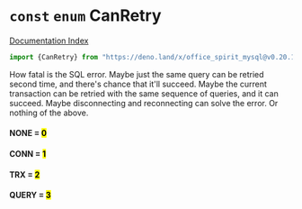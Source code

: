 # `const` `enum` CanRetry

[Documentation Index](../README.md)

```ts
import {CanRetry} from "https://deno.land/x/office_spirit_mysql@v0.20.1/mod.ts"
```

How fatal is the SQL error. Maybe just the same query can be retried second time, and there's chance that it'll succeed.
Maybe the current transaction can be retried with the same sequence of queries, and it can succeed.
Maybe disconnecting and reconnecting can solve the error.
Or nothing of the above.

#### NONE = <mark>0</mark>



#### CONN = <mark>1</mark>



#### TRX = <mark>2</mark>



#### QUERY = <mark>3</mark>



